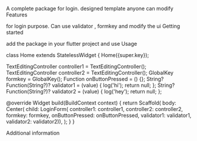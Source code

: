 A complete package for login. designed template anyone can modify
Features

for login purpose. Can use validator , formkey and modify the ui
Getting started

add the package in your flutter project and use
Usage

class Home extends StatelessWidget {
  Home({super.key});

  TextEditingController controller1 = TextEditingController();
  TextEditingController controller2 = TextEditingController();
  GlobalKey<FormState> formkey = GlobalKey();
  Function onButtonPressed = () {};
  String? Function(String?)? validator1 = (value) {
    log('hi');
    return null;
  }; 
  String? Function(String?)? validator2 = (value) {
    log('hey');
    return null;
  };

  @override
  Widget build(BuildContext context) {
    return Scaffold(
      body: Center(
          child: LoginForm(
              controller1: controller1,
              controller2: controller2,
              formkey: formkey,
              onButtonPressed: onButtonPressed,
              validator1: validator1,
              validator2: validator2)),
    );
  }
}

Additional information